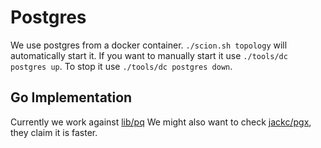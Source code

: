 # Postgres

We use postgres from a docker container.
`./scion.sh topology` will automatically start it.
If you want to manually start it use `./tools/dc postgres up`.
To stop it use `./tools/dc postgres down`.

## Go Implementation

Currently we work against [lib/pq](https://godoc.org/github.com/lib/pq)
We might also want to check [jackc/pgx](https://github.com/jackc/pgx), they claim it is faster.
